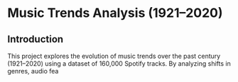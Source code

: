 # Music Trends Analysis (1921–2020)

## Introduction  
This project explores the evolution of music trends over the past century (1921–2020) using a dataset of 160,000 Spotify tracks. By analyzing shifts in genres, audio fea